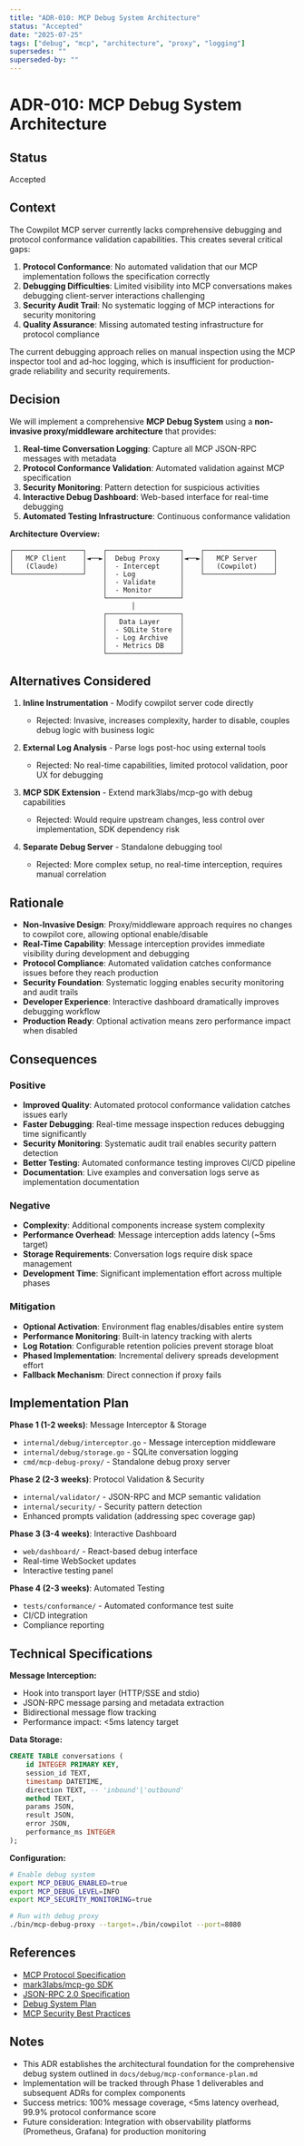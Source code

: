 ```yaml
---
title: "ADR-010: MCP Debug System Architecture"
status: "Accepted"
date: "2025-07-25"
tags: ["debug", "mcp", "architecture", "proxy", "logging"]
supersedes: ""
superseded-by: ""
---
```


# ADR-010: MCP Debug System Architecture

## Status
Accepted

## Context
The Cowpilot MCP server currently lacks comprehensive debugging and protocol conformance validation capabilities. This creates several critical gaps:

1. **Protocol Conformance**: No automated validation that our MCP implementation follows the specification correctly
2. **Debugging Difficulties**: Limited visibility into MCP conversations makes debugging client-server interactions challenging
3. **Security Audit Trail**: No systematic logging of MCP interactions for security monitoring
4. **Quality Assurance**: Missing automated testing infrastructure for protocol compliance

The current debugging approach relies on manual inspection using the MCP inspector tool and ad-hoc logging, which is insufficient for production-grade reliability and security requirements.

## Decision
We will implement a comprehensive **MCP Debug System** using a **non-invasive proxy/middleware architecture** that provides:

1. **Real-time Conversation Logging**: Capture all MCP JSON-RPC messages with metadata
2. **Protocol Conformance Validation**: Automated validation against MCP specification
3. **Security Monitoring**: Pattern detection for suspicious activities
4. **Interactive Debug Dashboard**: Web-based interface for real-time debugging
5. **Automated Testing Infrastructure**: Continuous conformance validation

**Architecture Overview:**
```
┌─────────────────┐    ┌──────────────────┐    ┌─────────────────┐
│   MCP Client    │◄──►│  Debug Proxy     │◄──►│   MCP Server    │
│   (Claude)      │    │  - Intercept     │    │   (Cowpilot)    │
└─────────────────┘    │  - Log           │    └─────────────────┘
                       │  - Validate      │
                       │  - Monitor       │
                       └──────────────────┘
                              │
                       ┌──────────────────┐
                       │   Data Layer     │
                       │  - SQLite Store  │
                       │  - Log Archive   │
                       │  - Metrics DB    │
                       └──────────────────┘
```

## Alternatives Considered

1. **Inline Instrumentation** - Modify cowpilot server code directly
   - Rejected: Invasive, increases complexity, harder to disable, couples debug logic with business logic

2. **External Log Analysis** - Parse logs post-hoc using external tools
   - Rejected: No real-time capabilities, limited protocol validation, poor UX for debugging

3. **MCP SDK Extension** - Extend mark3labs/mcp-go with debug capabilities
   - Rejected: Would require upstream changes, less control over implementation, SDK dependency risk

4. **Separate Debug Server** - Standalone debugging tool
   - Rejected: More complex setup, no real-time interception, requires manual correlation

## Rationale

- **Non-Invasive Design**: Proxy/middleware approach requires no changes to cowpilot core, allowing optional enable/disable
- **Real-Time Capability**: Message interception provides immediate visibility during development and debugging
- **Protocol Compliance**: Automated validation catches conformance issues before they reach production
- **Security Foundation**: Systematic logging enables security monitoring and audit trails
- **Developer Experience**: Interactive dashboard dramatically improves debugging workflow
- **Production Ready**: Optional activation means zero performance impact when disabled

## Consequences

### Positive
- **Improved Quality**: Automated protocol conformance validation catches issues early
- **Faster Debugging**: Real-time message inspection reduces debugging time significantly
- **Security Monitoring**: Systematic audit trail enables security pattern detection
- **Better Testing**: Automated conformance testing improves CI/CD pipeline
- **Documentation**: Live examples and conversation logs serve as implementation documentation

### Negative
- **Complexity**: Additional components increase system complexity
- **Performance Overhead**: Message interception adds latency (~5ms target)
- **Storage Requirements**: Conversation logs require disk space management
- **Development Time**: Significant implementation effort across multiple phases

### Mitigation
- **Optional Activation**: Environment flag enables/disables entire system
- **Performance Monitoring**: Built-in latency tracking with alerts
- **Log Rotation**: Configurable retention policies prevent storage bloat
- **Phased Implementation**: Incremental delivery spreads development effort
- **Fallback Mechanism**: Direct connection if proxy fails

## Implementation Plan

**Phase 1 (1-2 weeks)**: Message Interceptor & Storage
- `internal/debug/interceptor.go` - Message interception middleware
- `internal/debug/storage.go` - SQLite conversation logging
- `cmd/mcp-debug-proxy/` - Standalone debug proxy server

**Phase 2 (2-3 weeks)**: Protocol Validation & Security
- `internal/validator/` - JSON-RPC and MCP semantic validation
- `internal/security/` - Security pattern detection
- Enhanced prompts validation (addressing spec coverage gap)

**Phase 3 (3-4 weeks)**: Interactive Dashboard
- `web/dashboard/` - React-based debug interface
- Real-time WebSocket updates
- Interactive testing panel

**Phase 4 (2-3 weeks)**: Automated Testing
- `tests/conformance/` - Automated conformance test suite
- CI/CD integration
- Compliance reporting

## Technical Specifications

**Message Interception:**
- Hook into transport layer (HTTP/SSE and stdio)
- JSON-RPC message parsing and metadata extraction
- Bidirectional message flow tracking
- Performance impact: <5ms latency target

**Data Storage:**
```sql
CREATE TABLE conversations (
    id INTEGER PRIMARY KEY,
    session_id TEXT,
    timestamp DATETIME,
    direction TEXT, -- 'inbound'|'outbound'
    method TEXT,
    params JSON,
    result JSON,
    error JSON,
    performance_ms INTEGER
);
```

**Configuration:**
```bash
# Enable debug system
export MCP_DEBUG_ENABLED=true
export MCP_DEBUG_LEVEL=INFO
export MCP_SECURITY_MONITORING=true

# Run with debug proxy
./bin/mcp-debug-proxy --target=./bin/cowpilot --port=8080
```

## References
- [MCP Protocol Specification](https://spec.modelcontextprotocol.io)
- [mark3labs/mcp-go SDK](https://github.com/mark3labs/mcp-go)
- [JSON-RPC 2.0 Specification](https://www.jsonrpc.org/specification)
- [Debug System Plan](../debug/mcp-conformance-plan.md)
- [MCP Security Best Practices](https://modelcontextprotocol.io/docs/tools/debugging)

## Notes
- This ADR establishes the architectural foundation for the comprehensive debug system outlined in `docs/debug/mcp-conformance-plan.md`
- Implementation will be tracked through Phase 1 deliverables and subsequent ADRs for complex components
- Success metrics: 100% message coverage, <5ms latency overhead, 99.9% protocol conformance score
- Future consideration: Integration with observability platforms (Prometheus, Grafana) for production monitoring
